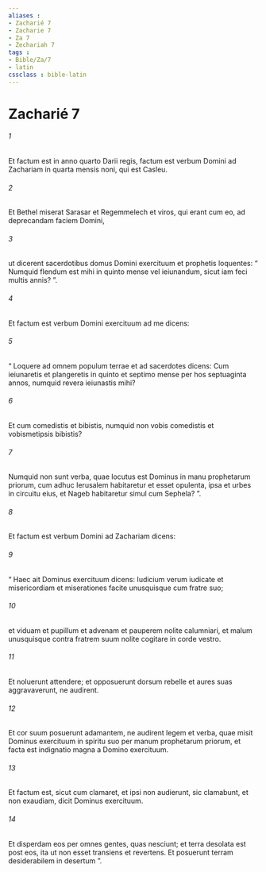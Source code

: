 ```yaml
---
aliases : 
- Zacharié 7
- Zacharie 7
- Za 7
- Zechariah 7
tags : 
- Bible/Za/7
- latin
cssclass : bible-latin
---
```


# Zacharié 7

###### 1
Et factum est in anno quarto Darii regis, factum est verbum Domini ad Zachariam in quarta mensis noni, qui est Casleu. 
###### 2
Et Bethel miserat Sarasar et Regemmelech et viros, qui erant cum eo, ad deprecandam faciem Domini, 
###### 3
ut dicerent sacerdotibus domus Domini exercituum et prophetis loquentes: “ Numquid flendum est mihi in quinto mense vel ieiunandum, sicut iam feci multis annis? ”.
###### 4
Et factum est verbum Domini exercituum ad me dicens: 
###### 5
“ Loquere ad omnem populum terrae et ad sacerdotes dicens: Cum ieiunaretis et plangeretis in quinto et septimo mense per hos septuaginta annos, numquid revera ieiunastis mihi? 
###### 6
Et cum comedistis et bibistis, numquid non vobis comedistis et vobismetipsis bibistis? 
###### 7
Numquid non sunt verba, quae locutus est Dominus in manu prophetarum priorum, cum adhuc Ierusalem habitaretur et esset opulenta, ipsa et urbes in circuitu eius, et Nageb habitaretur simul cum Sephela? ”.
###### 8
Et factum est verbum Domini ad Zachariam dicens: 
###### 9
“ Haec ait Dominus exercituum dicens: Iudicium verum iudicate et misericordiam et miserationes facite unusquisque cum fratre suo; 
###### 10
et viduam et pupillum et advenam et pauperem nolite calumniari, et malum unusquisque contra fratrem suum nolite cogitare in corde vestro. 
###### 11
Et noluerunt attendere; et opposuerunt dorsum rebelle et aures suas aggravaverunt, ne audirent. 
###### 12
Et cor suum posuerunt adamantem, ne audirent legem et verba, quae misit Dominus exercituum in spiritu suo per manum prophetarum priorum, et facta est indignatio magna a Domino exercituum. 
###### 13
Et factum est, sicut cum clamaret, et ipsi non audierunt, sic clamabunt, et non exaudiam, dicit Dominus exercituum. 
###### 14
Et disperdam eos per omnes gentes, quas nesciunt; et terra desolata est post eos, ita ut non esset transiens et revertens. Et posuerunt terram desiderabilem in desertum ”.
